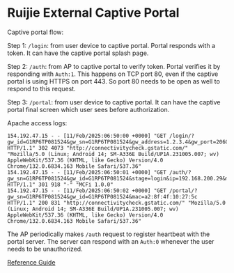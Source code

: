 # Ruijie External Captive Portal

Captive portal flow:

Step 1: `/login`: from user device to captive portal. Portal responds with a token. It can have the captive portal splash page.

Step 2: `/auth`: from AP to captive portal to verify token. Portal verifies it by responding with `Auth:1`. This happens on TCP port 80, even if the captive portal is using HTTPS on port 443. So port 80 needs to be open as well to respond to this request.

Step 3: `/portal`: from user device to captive portal. It can have the captive portal final screen which user sees before authorization.

Apache access logs:

```
154.192.47.15 - - [11/Feb/2025:06:50:00 +0000] "GET /login/?gw_id=G1RP6TP081524&gw_sn=G1RP6TP081524&gw_address=1.2.3.4&gw_port=2060&ip=192.168.200.29&mac=a2:8f:4f:10:27:5c&apmac=7085.c4d2.3e6f&ssid=Ruijie&url=http%3A%2F%2Fconnectivitycheck.gstatic.com%2Fgenerate_204&vlanid=1 HTTP/1.1" 302 4073 "http://connectivitycheck.gstatic.com/" "Mozilla/5.0 (Linux; Android 14; SM-A336E Build/UP1A.231005.007; wv) AppleWebKit/537.36 (KHTML, like Gecko) Version/4.0 Chrome/132.0.6834.163 Mobile Safari/537.36"
154.192.47.15 - - [11/Feb/2025:06:50:01 +0000] "GET /auth/?gw_sn=G1RP6TP081524&gw_id=G1RP6TP081524&stage=login&ip=192.168.200.29&mac=a2:8f:4f:10:27:5c&token=a2:8f:4f:10:27:5c&incoming=0&outgoing=0&vlanid=1 HTTP/1.1" 301 918 "-" "MCFi 1.0.0"
154.192.47.15 - - [11/Feb/2025:06:50:02 +0000] "GET /portal/?gw_sn=G1RP6TP081524&gw_id=G1RP6TP081524&mac=a2:8f:4f:10:27:5c HTTP/1.1" 200 831 "http://connectivitycheck.gstatic.com/" "Mozilla/5.0 (Linux; Android 14; SM-A336E Build/UP1A.231005.007; wv) AppleWebKit/537.36 (KHTML, like Gecko) Version/4.0 Chrome/132.0.6834.163 Mobile Safari/537.36"
```

The AP periodically makes `/auth` request to register heartbeat with the portal server. The server can respond with an `Auth:0` whenever the user needs to be unauthorized.

[Reference Guide](https://cloud.ruijienetworks.com/help/#/ArticleList?id=4f324cfa2e3447e0a37d78a65e062239)
